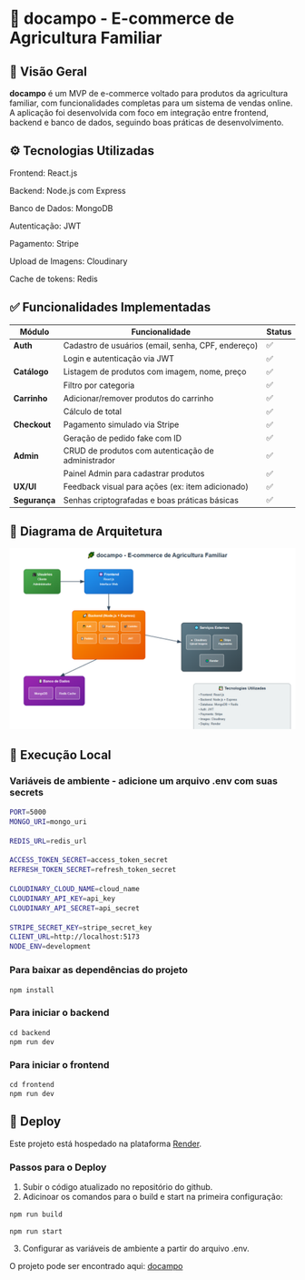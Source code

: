 # 🌿 docampo - E-commerce de Agricultura Familiar

## 🛒 Visão Geral

**docampo** é um MVP de e-commerce voltado para produtos da agricultura familiar, com funcionalidades completas para um sistema de vendas online. A aplicação foi desenvolvida com foco em integração entre frontend, backend e banco de dados, seguindo boas práticas de desenvolvimento.

## ⚙️ Tecnologias Utilizadas
Frontend: React.js

Backend: Node.js com Express

Banco de Dados: MongoDB

Autenticação: JWT

Pagamento: Stripe

Upload de Imagens: Cloudinary

Cache de tokens: Redis


## ✅ Funcionalidades Implementadas

| Módulo     | Funcionalidade                                             | Status |
|------------|------------------------------------------------------------|--------|
| **Auth**   | Cadastro de usuários (email, senha, CPF, endereço)         | ✅     |
|            | Login e autenticação via JWT                               | ✅     |
| **Catálogo** | Listagem de produtos com imagem, nome, preço             | ✅     |
|            | Filtro por categoria                                       | ✅     |
| **Carrinho** | Adicionar/remover produtos do carrinho                   | ✅     |
|            | Cálculo de total                                           | ✅     |
| **Checkout** | Pagamento simulado via Stripe                            | ✅     |
|            | Geração de pedido fake com ID                              | ✅     |
| **Admin**  | CRUD de produtos com autenticação de administrador         | ✅     |
|            | Painel Admin para cadastrar produtos                       | ✅     |
| **UX/UI**  | Feedback visual para ações (ex: item adicionado)           | ✅     |
| **Segurança** | Senhas criptografadas e boas práticas básicas           | ✅     |


## 🧱 Diagrama de Arquitetura

![alt text](diagrama_docampo.png)


## 🚀 Execução Local

### Variáveis de ambiente - adicione um arquivo .env com suas secrets

```bash
PORT=5000
MONGO_URI=mongo_uri

REDIS_URL=redis_url

ACCESS_TOKEN_SECRET=access_token_secret
REFRESH_TOKEN_SECRET=refresh_token_secret

CLOUDINARY_CLOUD_NAME=cloud_name
CLOUDINARY_API_KEY=api_key
CLOUDINARY_API_SECRET=api_secret

STRIPE_SECRET_KEY=stripe_secret_key
CLIENT_URL=http://localhost:5173
NODE_ENV=development
```

### Para baixar as dependências do projeto
```shell
npm install
```

### Para iniciar o backend

```shell
cd backend
npm run dev
```

### Para iniciar o frontend

```shell
cd frontend
npm run dev
```

## 🚀 Deploy 

Este projeto está hospedado na plataforma [Render](https://render.com).

### Passos para o Deploy
1. Subir o código atualizado no repositório do github.
2. Adicinoar os comandos para o build e start na primeira configuração:
```shell
npm run build 
```
```shell
npm run start 
```
3. Configurar as variáveis de ambiente a partir do arquivo .env.

O projeto pode ser encontrado aqui: [docampo](https://docampo.onrender.com/)
